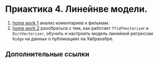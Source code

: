 # Приактика 4. Линейнве модели.

1. [home work 1](practice-hw.ipynb)
   анализ коментариев к фильмам.
2. [home work 2](practice-hw-2.ipynb)
   разобраться с тем, как работает `TfidfVectorize`r и `DictVectorizer`, обучить и настроить модель линейной регрессии `Ridge` на данных о публикациях на Хабрахабре.

## Дополнительные ссылки

